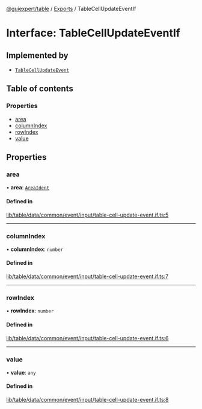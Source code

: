 [@guiexpert/table](../README.md) / [Exports](../modules.md) / TableCellUpdateEventIf

# Interface: TableCellUpdateEventIf

## Implemented by

- [`TableCellUpdateEvent`](../classes/TableCellUpdateEvent.md)

## Table of contents

### Properties

- [area](TableCellUpdateEventIf.md#area)
- [columnIndex](TableCellUpdateEventIf.md#columnindex)
- [rowIndex](TableCellUpdateEventIf.md#rowindex)
- [value](TableCellUpdateEventIf.md#value)

## Properties

### area

• **area**: [`AreaIdent`](../modules.md#areaident)

#### Defined in

[lib/table/data/common/event/input/table-cell-update-event.if.ts:5](https://github.com/guiexperttable/ge-table/blob/65d38fc/libs/table/src/lib/table/data/common/event/input/table-cell-update-event.if.ts#L5)

___

### columnIndex

• **columnIndex**: `number`

#### Defined in

[lib/table/data/common/event/input/table-cell-update-event.if.ts:7](https://github.com/guiexperttable/ge-table/blob/65d38fc/libs/table/src/lib/table/data/common/event/input/table-cell-update-event.if.ts#L7)

___

### rowIndex

• **rowIndex**: `number`

#### Defined in

[lib/table/data/common/event/input/table-cell-update-event.if.ts:6](https://github.com/guiexperttable/ge-table/blob/65d38fc/libs/table/src/lib/table/data/common/event/input/table-cell-update-event.if.ts#L6)

___

### value

• **value**: `any`

#### Defined in

[lib/table/data/common/event/input/table-cell-update-event.if.ts:8](https://github.com/guiexperttable/ge-table/blob/65d38fc/libs/table/src/lib/table/data/common/event/input/table-cell-update-event.if.ts#L8)
